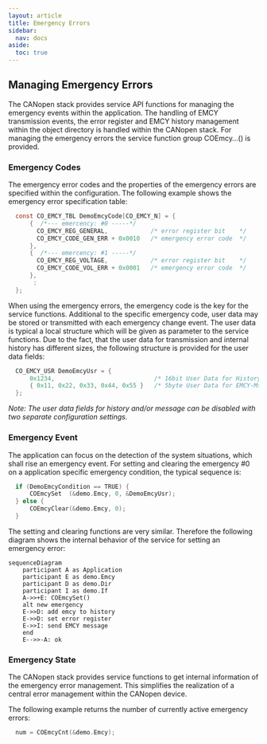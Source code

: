 ```yaml
---
layout: article
title: Emergency Errors
sidebar:
  nav: docs
aside:
  toc: true
---
```


## Managing Emergency Errors

The CANopen stack provides service API functions for managing the emergency events within the application. The handling of EMCY transmission events, the error register and EMCY history management within the object directory is handled within the CANopen stack. For managing the emergency errors the service function group COEmcy…() is provided.


### Emergency Codes

The emergency error codes and the properties of the emergency errors are specified within the configuration. The following example shows the emergency error specification table:

```c
  const CO_EMCY_TBL DemoEmcyCode[CO_EMCY_N] = {
      {  /*--- emercency: #0 -----*/
        CO_EMCY_REG_GENERAL,            /* error register bit    */
        CO_EMCY_CODE_GEN_ERR + 0x0010   /* emergency error code  */
      },
      {  /*--- emercency: #1 -----*/
        CO_EMCY_REG_VOLTAGE,            /* error register bit    */
        CO_EMCY_CODE_VOL_ERR + 0x0001   /* emergency error code  */
      },
       :
  };
```

When using the emergency errors, the emergency code is the key for the service functions. Additional to the specific emergency code, user data may be stored or transmitted with each emergency change event. The user data is typical a local structure which will be given as parameter to the service functions. Due to the fact, that the user data for transmission and internal history has different sizes, the following structure is provided for the user data fields:

```c
  CO_EMCY_USR DemoEmcyUsr = {
      0x1234,                            /* 16bit User Data for History  */
      { 0x11, 0x22, 0x33, 0x44, 0x55 }   /* 5byte User Data for EMCY-Msg */
  };
```

*Note: The user data fields for history and/or message can be disabled with two separate configuration settings.*


### Emergency Event

The application can focus on the detection of the system situations, which shall rise an emergency event. For setting and clearing the emergency #0 on a application specific emergency condition, the typical sequence is:

```c
  if (DemoEmcyCondition == TRUE) {
      COEmcySet  (&demo.Emcy, 0, &DemoEmcyUsr);
  } else {
      COEmcyClear(&demo.Emcy, 0);
  }
```

The setting and clearing functions are very similar. Therefore the following diagram shows the internal behavior of the service for setting an emergency error:

```mermaid
sequenceDiagram
    participant A as Application
    participant E as demo.Emcy
    participant D as demo.Dir
    participant I as demo.If
    A->>+E: COEmcySet()
    alt new emergency
    E->>D: add emcy to history
    E->>D: set error register
    E->>I: send EMCY message
    end
    E-->>-A: ok
```


### Emergency State

The CANopen stack provides service functions to get internal information of the emergency error management. This simplifies the realization of a central error management within the CANopen device.

The following example returns the number of currently active emergency errors:

```c
  num = COEmcyCnt(&demo.Emcy);
```
